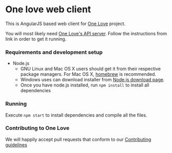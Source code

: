 One love web client
===================

This is AngularJS based web client for [One Love](https://one-love.github.io) project.

You will most likely need [One Love's API server](https://github.com/one-love/api).
Follow the instructions from link in order to get it running.

### Requirements and development setup

- Node.js
    - GNU Linux and Mac OS X users should get it from their respective package managers.
    For Mac OS X, [homebrew](brew.sh) is recommended.
    - Windows uses can download installer from [Node.js download page](http://nodejs.org/download/).
    - Once you have node.js installed, run `npm install` to install all dependencies

### Running

Execute `npm start` to install dependencies and compile all the files.

### Contributing to One Love

We will happily accept pull requests that conform to our [Contributing guidelines](CONTRIBUTING.md)
